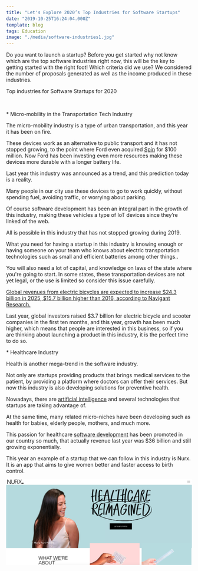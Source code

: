```yaml
---
title: "Let's Explore 2020’s Top Industries for Software Startups"
date: "2019-10-25T16:24:04.000Z"
template: blog
tags: Education
image: "./media/software-industries1.jpg"
---
```


Do you want to launch a startup? Before you get started why not know which are the top software industries right now, this will be the key to getting started with the right foot!
Which criteria did we use? We considered the number of proposals generated as well as the income produced in these industries.  

<title-2>Top industries for Software Startups for 2020</title-2>

<Br>

<title-3>* Micro-mobility in the Transportation Tech Industry</title-3>

The micro-mobility industry is a type of urban transportation, and this year it has been on fire.  

These devices work as an alternative to public transport and it has not stopped growing, to the point where Ford even acquired [Spin](https://www.spin.app/https://www.spin.app/) for $100 million. Now Ford has been investing even more resources making these devices more durable with a longer battery life.

Last year this industry was announced as a trend, and this prediction today is a reality.

Many people in our city use these devices to go to work quickly, without spending fuel, avoiding traffic, or worrying about parking.

Of course software development has been an integral part in the growth of this industry, making these vehicles a type of IoT devices since they’re linked of the web.

All is possible in this industry that has not stopped growing during 2019. 

What you need for having a startup in this industry is knowing enough or having someone on your team who knows about electric transportation technologies such as small and efficient batteries among other things..

You will also need a lot of capital, and knowledge on laws of the state where you're going to start.  In some states, these transportation devices are not yet legal, or the use is limited so consider this issue carefully. 

[Global revenues from electric bicycles are expected to increase $24.3 billion in 2025, $15.7 billion higher than 2016, according to Navigant Research.](https://www.inc.com/best-industries/index.html#back)

Last year, global investors raised $3.7 billion for electric bicycle and scooter companies in the first ten months, and this year, growth has been much higher, which means that people are interested in this business, so if you are thinking about launching a product in this industry, it is the perfect time to do so.

<youtube-video id="XnRr8PDFhbU"></youtube-video>

<title-3>* Healthcare Industry</title-3>

Health is another mega-trend in the software industry. 

Not only are startups providing products that brings medical services to the patient, by providing  a platform where doctors can offer their services. But now this industry is also developing solutions for preventive health. 

Nowadays, there are [artificial intelligence](https://cobuildlab.com/blog/artificial-intelligence-in-2018/) and several technologies that startups are taking advantage of.

At the same time, many related micro-niches have been developing such as health for babies, elderly people, mothers, and much more.

This passion for healthcare [software development](https://cobuildlab.com/blog/best-software-development-process/) has been promoted in our country so much, that actually revenue last year was $36 billion and still  growing exponentially. 

This year an example of a startup that we can follow in this industry is Nurx. It is an app that aims to give women better and faster access to birth control. 

[![healthcare](./media/NURX.PNG)](#)
